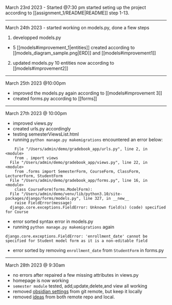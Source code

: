 March 23rd 2023 - Started @7:30 pm
started seting up the project according to [[assignment_1/README|README]] step 1-13.

---

March 24th 2023 - started working on models.py, done a fiew steps

1. developped models.py
 - 5  [[models#improvement_1|entities]] created according to [[models_diagram_sample.png|ERD]] and [[models#improvement1]]

2. updated models.py
 10 entities now according to [[models#improvement2]]

---
March 25th 2023 @10:00pm
- improved the models.py again according to [[models#improvement 3]]
- created forms.py according to [[forms]]

---
March 27th 2023 @ 10:00pm
- improved views.py
- created urls.py accordingly
- testing semesterViewsList.html
- running `python manage.py makemigrations` encountered an error below:
```terminal
    File "/Users/admin/demo/gradebook_app/urls.py", line 2, in <module>
    from . import views
  File "/Users/admin/demo/gradebook_app/views.py", line 22, in <module>
    from .forms import SemesterForm, CourseForm, ClassForm, LecturerForm, StudentForm
  File "/Users/admin/demo/gradebook_app/forms.py", line 16, in <module>
    class CourseForm(forms.ModelForm):
  File "/Users/admin/demo/venv/lib/python3.10/site-packages/django/forms/models.py", line 327, in __new__
    raise FieldError(message)
  django.core.exceptions.FieldError: Unknown field(s) (code) specified for Course
```
- error sorted syntax error in models.py
- running `python manage.py makemigrations` again
```terminal
django.core.exceptions.FieldError: 'enrollment_date' cannot be specified for Student model form as it is a non-editable field
```
- error sorted by removing `enrollment_date` from `StudentForm` in forms.py

---
March 28th 2023 @ 9:30am
- no errors after repaired a few missing attributes in views.py
- homepage is now working
- `semester module` tested, add,update,delete,and view all working 
- removed [obsidian settings](./.obsidian) from git remote, but keep it locally
- removed [ideas](./ideas) from both remote repo and local.